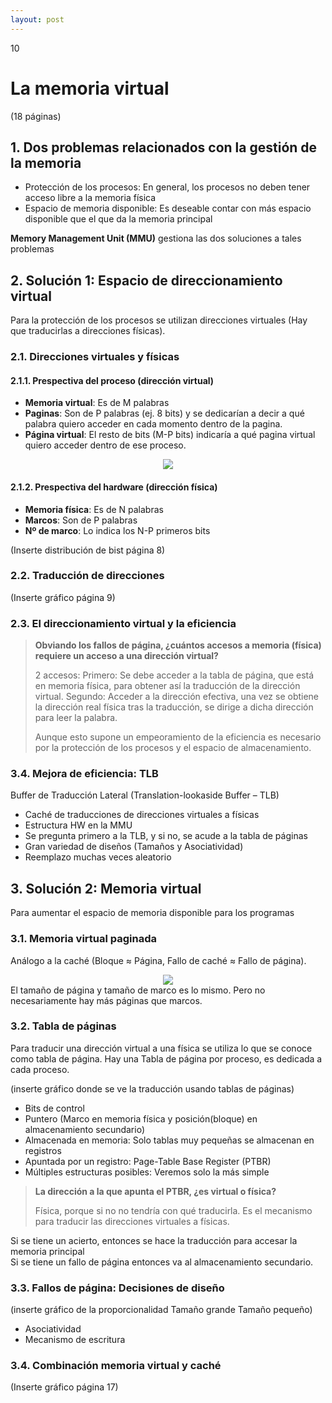```yaml
--- 
layout: post
---
```

<div class="header">
  <div class="numbrerUnit">10</div>
  <h1>La memoria virtual</h1>
  <subtitle> </subtitle>
</div>

(18 páginas)

## 1. Dos problemas relacionados con la gestión de la memoria
- Protección de los procesos: En general, los procesos no deben tener acceso libre a la memoria física
- Espacio de memoria disponible: Es deseable contar con más espacio disponible que el que da la memoria principal

**Memory Management Unit (MMU)** gestiona las dos soluciones a tales problemas

## 2. Solución 1: Espacio de direccionamiento virtual
Para la protección de los procesos se utilizan direcciones virtuales (Hay que traducirlas a direcciones físicas).

### 2.1. Direcciones virtuales y físicas
#### 2.1.1. Prespectiva del proceso (dirección virtual)
- **Memoria virtual**: Es de M palabras
- **Paginas**: Son de P palabras (ej. 8 bits) y se dedicarían a decir a qué palabra quiero acceder en cada momento dentro de la pagina.
- **Página virtual**: El resto de bits (M-P bits) indicaría a qué pagina virtual quiero acceder dentro de ese proceso.

<center><img src="https://i.gyazo.com/ed216bee3a6be484081bcc04e6db1c7a.png"></center>

#### 2.1.2. Prespectiva del hardware (dirección física)
- **Memoria física**: Es de N palabras
- **Marcos**: Son de P palabras
- **Nº de marco**: Lo indica los N-P primeros bits

(Inserte distribución de bist página 8)

### 2.2. Traducción de direcciones

(Inserte gráfico página 9)

### 2.3. El direccionamiento virtual y la eficiencia

> **Obviando los fallos de página, ¿cuántos accesos a memoria (física) requiere un acceso a una dirección virtual?**
>
> 2 accesos:
> Primero: Se debe acceder a la tabla de página, que está en memoria física, para obtener así la traducción de la dirección virtual.
> Segundo: Acceder a la dirección efectiva, una vez se obtiene la dirección real física tras la traducción, se dirige a dicha dirección para leer la palabra.
> 
> Aunque esto supone un empeoramiento de la eficiencia es necesario por la protección de los procesos y el espacio de almacenamiento.

### 3.4. Mejora de eficiencia: TLB
Buffer de Traducción Lateral (Translation-lookaside Buffer – TLB)

- Caché de traducciones de direcciones virtuales a físicas
- Estructura HW en la MMU
- Se pregunta primero a la TLB, y si no, se acude a la tabla de páginas
- Gran variedad de diseños (Tamaños y Asociatividad)
- Reemplazo muchas veces aleatorio

## 3. Solución 2: Memoria virtual
Para aumentar el espacio de memoria disponible para los programas

### 3.1. Memoria virtual paginada
Análogo a la caché (Bloque ≈ Página, Fallo de caché ≈ Fallo de página).
<center><img src="https://i.gyazo.com/56e33697b9d5a5b55e224557ce87fbe8.png"></center>
El tamaño de página y tamaño de marco es lo mismo. Pero no necesariamente hay más páginas que marcos.

### 3.2. Tabla de páginas
Para traducir una dirección virtual a una física se utiliza lo que se conoce como tabla de página. Hay una Tabla de página por proceso, es dedicada a cada proceso.

(inserte gráfico donde se ve la traducción usando tablas de páginas)

- Bits de control
- Puntero (Marco en memoria física y posición(bloque) en almacenamiento secundario)
- Almacenada en memoria: Solo tablas muy pequeñas se almacenan en registros
- Apuntada por un registro: Page-Table Base Register (PTBR)
- Múltiples estructuras posibles: Veremos solo la más simple

> **La dirección a la que apunta el PTBR, ¿es virtual o física?**
>
> Física, porque si no no tendría con qué traducirla. Es el mecanismo para traducir las direcciones virtuales a físicas.

Si se tiene un acierto, entonces se hace la traducción para accesar la memoria principal<br>
Si se tiene un fallo de página entonces va al almacenamiento secundario.

### 3.3. Fallos de página: Decisiones de diseño

(inserte gráfico de la proporcionalidad Tamaño grande Tamaño pequeño)

- Asociatividad
- Mecanismo de escritura

### 3.4. Combinación memoria virtual y caché

(Inserte gráfico página 17)
